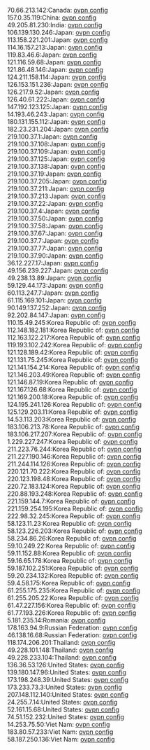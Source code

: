 70.66.213.142:Canada: [ovpn config](vpn/70_66_213_142.ovpn)  
157.0.35.119:China: [ovpn config](vpn/157_0_35_119.ovpn)  
49.205.81.230:India: [ovpn config](vpn/49_205_81_230.ovpn)  
106.139.130.246:Japan: [ovpn config](vpn/106_139_130_246.ovpn)  
113.158.221.201:Japan: [ovpn config](vpn/113_158_221_201.ovpn)  
114.16.157.213:Japan: [ovpn config](vpn/114_16_157_213.ovpn)  
119.83.46.6:Japan: [ovpn config](vpn/119_83_46_6.ovpn)  
121.116.59.68:Japan: [ovpn config](vpn/121_116_59_68.ovpn)  
121.86.48.146:Japan: [ovpn config](vpn/121_86_48_146.ovpn)  
124.211.158.114:Japan: [ovpn config](vpn/124_211_158_114.ovpn)  
126.153.151.236:Japan: [ovpn config](vpn/126_153_151_236.ovpn)  
126.217.9.52:Japan: [ovpn config](vpn/126_217_9_52.ovpn)  
126.40.61.222:Japan: [ovpn config](vpn/126_40_61_222.ovpn)  
147.192.123.125:Japan: [ovpn config](vpn/147_192_123_125.ovpn)  
14.193.46.243:Japan: [ovpn config](vpn/14_193_46_243.ovpn)  
180.131.155.112:Japan: [ovpn config](vpn/180_131_155_112.ovpn)  
182.23.231.204:Japan: [ovpn config](vpn/182_23_231_204.ovpn)  
219.100.37.1:Japan: [ovpn config](vpn/219_100_37_1.ovpn)  
219.100.37.108:Japan: [ovpn config](vpn/219_100_37_108.ovpn)  
219.100.37.109:Japan: [ovpn config](vpn/219_100_37_109.ovpn)  
219.100.37.125:Japan: [ovpn config](vpn/219_100_37_125.ovpn)  
219.100.37.138:Japan: [ovpn config](vpn/219_100_37_138.ovpn)  
219.100.37.19:Japan: [ovpn config](vpn/219_100_37_19.ovpn)  
219.100.37.205:Japan: [ovpn config](vpn/219_100_37_205.ovpn)  
219.100.37.211:Japan: [ovpn config](vpn/219_100_37_211.ovpn)  
219.100.37.213:Japan: [ovpn config](vpn/219_100_37_213.ovpn)  
219.100.37.22:Japan: [ovpn config](vpn/219_100_37_22.ovpn)  
219.100.37.4:Japan: [ovpn config](vpn/219_100_37_4.ovpn)  
219.100.37.50:Japan: [ovpn config](vpn/219_100_37_50.ovpn)  
219.100.37.58:Japan: [ovpn config](vpn/219_100_37_58.ovpn)  
219.100.37.67:Japan: [ovpn config](vpn/219_100_37_67.ovpn)  
219.100.37.7:Japan: [ovpn config](vpn/219_100_37_7.ovpn)  
219.100.37.77:Japan: [ovpn config](vpn/219_100_37_77.ovpn)  
219.100.37.90:Japan: [ovpn config](vpn/219_100_37_90.ovpn)  
36.12.227.17:Japan: [ovpn config](vpn/36_12_227_17.ovpn)  
49.156.239.227:Japan: [ovpn config](vpn/49_156_239_227.ovpn)  
49.238.13.89:Japan: [ovpn config](vpn/49_238_13_89.ovpn)  
59.129.44.173:Japan: [ovpn config](vpn/59_129_44_173.ovpn)  
60.113.247.7:Japan: [ovpn config](vpn/60_113_247_7.ovpn)  
61.115.169.101:Japan: [ovpn config](vpn/61_115_169_101.ovpn)  
90.149.137.252:Japan: [ovpn config](vpn/90_149_137_252.ovpn)  
92.202.84.147:Japan: [ovpn config](vpn/92_202_84_147.ovpn)  
110.15.49.245:Korea Republic of: [ovpn config](vpn/110_15_49_245.ovpn)  
112.148.182.181:Korea Republic of: [ovpn config](vpn/112_148_182_181.ovpn)  
112.163.122.217:Korea Republic of: [ovpn config](vpn/112_163_122_217.ovpn)  
119.193.102.242:Korea Republic of: [ovpn config](vpn/119_193_102_242.ovpn)  
121.128.189.42:Korea Republic of: [ovpn config](vpn/121_128_189_42.ovpn)  
121.131.75.245:Korea Republic of: [ovpn config](vpn/121_131_75_245.ovpn)  
121.141.154.214:Korea Republic of: [ovpn config](vpn/121_141_154_214.ovpn)  
121.146.203.49:Korea Republic of: [ovpn config](vpn/121_146_203_49.ovpn)  
121.146.87.19:Korea Republic of: [ovpn config](vpn/121_146_87_19.ovpn)  
121.167.126.68:Korea Republic of: [ovpn config](vpn/121_167_126_68.ovpn)  
121.169.200.18:Korea Republic of: [ovpn config](vpn/121_169_200_18.ovpn)  
124.195.241.126:Korea Republic of: [ovpn config](vpn/124_195_241_126.ovpn)  
125.129.203.11:Korea Republic of: [ovpn config](vpn/125_129_203_11.ovpn)  
14.53.113.203:Korea Republic of: [ovpn config](vpn/14_53_113_203.ovpn)  
183.106.213.78:Korea Republic of: [ovpn config](vpn/183_106_213_78.ovpn)  
183.106.217.207:Korea Republic of: [ovpn config](vpn/183_106_217_207.ovpn)  
1.229.227.247:Korea Republic of: [ovpn config](vpn/1_229_227_247.ovpn)  
211.223.76.244:Korea Republic of: [ovpn config](vpn/211_223_76_244.ovpn)  
211.227.190.146:Korea Republic of: [ovpn config](vpn/211_227_190_146.ovpn)  
211.244.114.126:Korea Republic of: [ovpn config](vpn/211_244_114_126.ovpn)  
220.121.70.222:Korea Republic of: [ovpn config](vpn/220_121_70_222.ovpn)  
220.123.198.48:Korea Republic of: [ovpn config](vpn/220_123_198_48.ovpn)  
220.72.183.124:Korea Republic of: [ovpn config](vpn/220_72_183_124.ovpn)  
220.88.193.248:Korea Republic of: [ovpn config](vpn/220_88_193_248.ovpn)  
221.159.144.7:Korea Republic of: [ovpn config](vpn/221_159_144_7.ovpn)  
221.159.254.195:Korea Republic of: [ovpn config](vpn/221_159_254_195.ovpn)  
222.98.32.245:Korea Republic of: [ovpn config](vpn/222_98_32_245.ovpn)  
58.123.11.23:Korea Republic of: [ovpn config](vpn/58_123_11_23.ovpn)  
58.123.226.203:Korea Republic of: [ovpn config](vpn/58_123_226_203.ovpn)  
58.234.86.26:Korea Republic of: [ovpn config](vpn/58_234_86_26.ovpn)  
59.10.249.22:Korea Republic of: [ovpn config](vpn/59_10_249_22.ovpn)  
59.11.152.88:Korea Republic of: [ovpn config](vpn/59_11_152_88.ovpn)  
59.16.65.178:Korea Republic of: [ovpn config](vpn/59_16_65_178.ovpn)  
59.187.102.251:Korea Republic of: [ovpn config](vpn/59_187_102_251.ovpn)  
59.20.234.132:Korea Republic of: [ovpn config](vpn/59_20_234_132.ovpn)  
59.4.58.175:Korea Republic of: [ovpn config](vpn/59_4_58_175.ovpn)  
61.255.175.235:Korea Republic of: [ovpn config](vpn/61_255_175_235.ovpn)  
61.255.205.22:Korea Republic of: [ovpn config](vpn/61_255_205_22.ovpn)  
61.47.227.156:Korea Republic of: [ovpn config](vpn/61_47_227_156.ovpn)  
61.77.193.226:Korea Republic of: [ovpn config](vpn/61_77_193_226.ovpn)  
5.181.235.14:Romania: [ovpn config](vpn/5_181_235_14.ovpn)  
178.163.94.9:Russian Federation: [ovpn config](vpn/178_163_94_9.ovpn)  
46.138.16.68:Russian Federation: [ovpn config](vpn/46_138_16_68.ovpn)  
118.174.206.201:Thailand: [ovpn config](vpn/118_174_206_201.ovpn)  
49.228.101.148:Thailand: [ovpn config](vpn/49_228_101_148.ovpn)  
49.228.233.104:Thailand: [ovpn config](vpn/49_228_233_104.ovpn)  
136.36.53.126:United States: [ovpn config](vpn/136_36_53_126.ovpn)  
139.180.147.96:United States: [ovpn config](vpn/139_180_147_96.ovpn)  
173.198.248.39:United States: [ovpn config](vpn/173_198_248_39.ovpn)  
173.233.73.3:United States: [ovpn config](vpn/173_233_73_3.ovpn)  
207.148.112.140:United States: [ovpn config](vpn/207_148_112_140.ovpn)  
24.255.7.14:United States: [ovpn config](vpn/24_255_7_14.ovpn)  
52.161.15.68:United States: [ovpn config](vpn/52_161_15_68.ovpn)  
74.51.152.232:United States: [ovpn config](vpn/74_51_152_232.ovpn)  
14.253.75.50:Viet Nam: [ovpn config](vpn/14_253_75_50.ovpn)  
183.80.57.233:Viet Nam: [ovpn config](vpn/183_80_57_233.ovpn)  
58.187.250.136:Viet Nam: [ovpn config](vpn/58_187_250_136.ovpn)  
